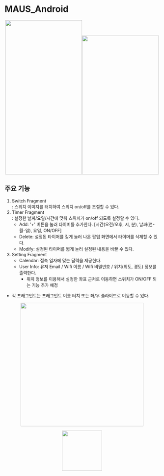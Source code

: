 # MAUS_Android
<p align="center"><img src="https://user-images.githubusercontent.com/75845861/135655983-c9483026-edec-407d-a706-a1302ff7e058.gif" height = 500 width=250><img src="https://user-images.githubusercontent.com/75845861/135655528-654dfe6f-03ca-4997-b88f-5d825e033955.gif" height = 450 width=250></p>  

## 주요 기능  
1. Switch Fragment  
 : 스위치 이미지를 터치하여 스위치 on/off를 조절할 수 있다.
2. Timer Fragment  
 : 설정한 날짜/요일/시간에 맞춰 스위치가 on/off 되도록 설정할 수 있다.
    - Add: '+' 버튼을 눌러 타이머를 추가한다. [시간(오전/오후, 시, 분), 날짜(연-월-일), 요일, ON/OFF]
    - Delete: 설정된 타이머를 길게 눌러 나온 팝업 화면에서 타이머를 삭제할 수 있다.
    - Modify: 설정된 타이머를 짧게 눌러 설정된 내용을 바꿀 수 있다.
3. Setting Fragment  
    - Calendar: 접속 일자에 맞는 달력을 제공한다.
    - User Info: 유저 Email / Wifi 이름 / Wifi 비밀번호 / 위치(위도, 경도) 정보를 출력한다.
      * 위치 정보를 이용해서 설정한 좌표 근처로 이동하면 스위치가 ON/OFF 되는 기능 추가 예정

* 각 프래그먼트는 프래그먼트 이름 터치 또는 좌/우 슬라이드로 이동할 수 있다.

<p align="center"><img src="https://user-images.githubusercontent.com/75845861/135656332-d1fd77f9-af0e-4af4-b013-32bd13918e37.png" height = 400></p>
  <p align="center">  <img src="https://user-images.githubusercontent.com/75845861/135656356-6ad446c2-de2b-48e6-b725-10ceea42b645.png" height = 130></p>
